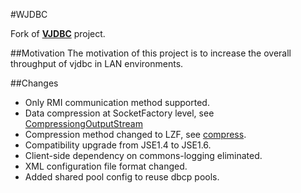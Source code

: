 #WJDBC

Fork of [**VJDBC**](http://vjdbc.sourceforge.net/) project.

##Motivation
The motivation of this project is to increase the overall throughput of vjdbc in LAN environments.

##Changes
- Only RMI communication method supported.
- Data compression at SocketFactory level, see [CompressiongOutputStream](http://stackoverflow.com/questions/2374374/java-rmi-ssl-compression-impossible)
- Compression method changed to LZF, see [compress](https://github.com/ning/compress).
- Compatibility upgrade from JSE1.4 to JSE1.6.
- Client-side dependency on commons-logging eliminated.
- XML configuration file format changed.
- Added shared pool config to reuse dbcp pools.
